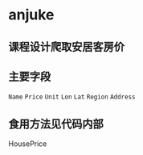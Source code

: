 # anjuke
## 课程设计爬取安居客房价

## 主要字段
`Name` `Price` `Unit` `Lon` `Lat` `Region` `Address`

## 食用方法见代码内部
HousePrice
